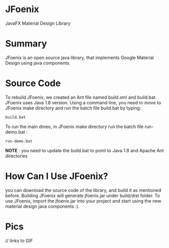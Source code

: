 # JFoenix
JavaFX Material Design Library

# Summary
JFoenix is an open source java library, that implements Google Material Design using java components.

# Source Code
To rebuild JFoenix, we created an Ant file named build.xml and build.bat. JFoenix uses Java 1.8 version. Using a command line, you need to move to JFoenix make directory
and run the batch file build.bat by typing:

    build.bat

To run the main dmeo, in JFoenix make directory run the batch file run-demo.bat :

    run-demo.bat

**NOTE** : you need to update the build.bat to point to Java 1.8 and Apache Ant directories 
 
# How Can I Use JFoenix?
 you can download the source code of the library, and build it as mentioned before. Building JFoenix will generate jfoenix.jar under build/dist folder. To use JFoenix, import the jfoenix.jar into your project and start using the new material design java components :).
 
# Pics
 // links to GIF
 
 